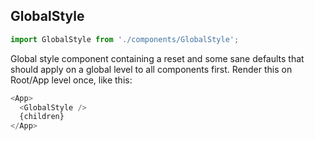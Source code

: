 ## GlobalStyle

```js
import GlobalStyle from './components/GlobalStyle';
```

<!-- STORY -->

Global style component containing a reset and some sane defaults that should apply on a global level to all components first. Render this on Root/App level once, like this:

```js
<App>
  <GlobalStyle />
  {children}
</App>
```
